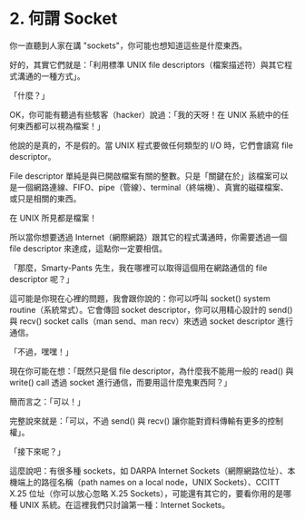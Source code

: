 # 2. 何謂 Socket

你一直聽到人家在講 "sockets"，你可能也想知道這些是什麼東西。

好的，其實它們就是：「利用標準 UNIX file descriptors（檔案描述符）與其它程式溝通的一種方式」。

「什麼？」

OK，你可能有聽過有些駭客（hacker）說過：「我的天呀！在 UNIX 系統中的任何東西都可以視為檔案！」

他說的是真的，不是假的。當 UNIX 程式要做任何類型的 I/O 時，它們會讀寫 file descriptor。

File descriptor 單純是與已開啟檔案有關的整數。只是「關鍵在於」該檔案可以是一個網路連線、FIFO、pipe（管線）、terminal（終端機）、真實的磁碟檔案、或只是相關的東西。

在 UNIX 所見都是檔案！

所以當你想要透過 Internet（網際網路）跟其它的程式溝通時，你需要透過一個 file descriptor 來達成，這點你一定要相信。

「那麼，Smarty-Pants 先生，我在哪裡可以取得這個用在網路通信的 file descriptor 呢？」

這可能是你現在心裡的問題，我會跟你說的：你可以呼叫 socket() system routine（系統常式）。它會傳回 socket descriptor，你可以用精心設計的 send() 與 recv() socket calls（man send、man recv）來透過 socket descriptor 進行通信。

「不過，嘿嘿！」

現在你可能在想：「既然只是個 file descriptor，為什麼我不能用一般的 read() 與 write() call 透過 socket 進行通信，而要用這什麼鬼東西阿？」

簡而言之：「可以！」

完整說來就是：「可以，不過 send() 與 recv() 讓你能對資料傳輸有更多的控制權」。

「接下來呢？」

這麼說吧：有很多種 sockets，如 DARPA Internet Sockets（網際網路位址）、本機端上的路徑名稱（path names on a local node，UNIX Sockets）、CCITT X.25 位址（你可以放心忽略 X.25 Sockets），可能還有其它的，要看你用的是哪種 UNIX 系統。在這裡我們只討論第一種：Internet Sockets。
